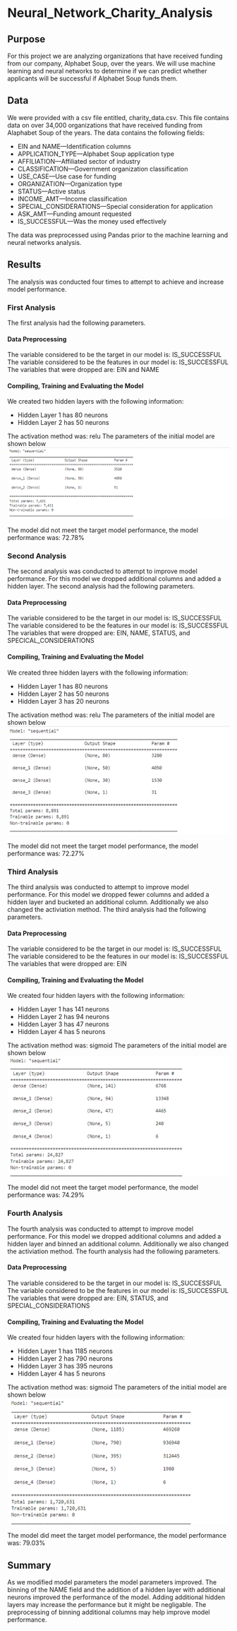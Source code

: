 # Neural_Network_Charity_Analysis

## Purpose
For this project we are analyzing organizations that have received funding from our company, Alphabet Soup, over the years. We will use machine learning and neural networks to determine if we can predict whether applicants will be successful if Alphabet Soup funds them.

## Data
We were provided with a csv file entitled, charity_data.csv. This file contains data on over 34,000 organizations that have received funding from Alaphabet Soup of the years. The data contains the following fields:
 - EIN and NAME—Identification columns
 - APPLICATION_TYPE—Alphabet Soup application type
 - AFFILIATION—Affiliated sector of industry
 - CLASSIFICATION—Government organization classification
 - USE_CASE—Use case for funding
 - ORGANIZATION—Organization type
 - STATUS—Active status
 - INCOME_AMT—Income classification
 - SPECIAL_CONSIDERATIONS—Special consideration for application
 - ASK_AMT—Funding amount requested
 - IS_SUCCESSFUL—Was the money used effectively

The data was preprocessed using Pandas prior to the machine learning and neural networks analysis.

## Results
The analysis was conducted four times to attempt to achieve and increase model performance.

### First Analysis
The first analysis had the following parameters.
#### Data Preprocessing
The variable considered to be the target in our model is: IS_SUCCESSFUL
The variable considered to be the features in our model is: IS_SUCCESSFUL
The variables that were dropped are: EIN and NAME

#### Compiling, Training and Evaluating the Model
We created two hidden layers with the following information: 
 - Hidden Layer 1 has 80 neurons
 - Hidden Layer 2 has 50 neurons

The activation method was: relu
The parameters of the initial model are shown below
![Model1_parameters](https://github.com/kkoehn8/Neural_Network_Charity_Analysis/blob/main/Images/ModelParameters.PNG)

The model did not meet the target model performance, the model performance was: 72.78%

### Second Analysis
The second analysis was conducted to attempt to improve model performance. For this model we dropped additional columns and added a hidden layer. The second analysis had the following parameters.
#### Data Preprocessing
The variable considered to be the target in our model is: IS_SUCCESSFUL
The variable considered to be the features in our model is: IS_SUCCESSFUL
The variables that were dropped are: EIN, NAME, STATUS, and SPECICAL_CONSIDERATIONS

#### Compiling, Training and Evaluating the Model
We created three hidden layers with the following information: 
 - Hidden Layer 1 has 80 neurons
 - Hidden Layer 2 has 50 neurons
 - Hidden Layer 3 has 20 neurons

The activation method was: relu
The parameters of the initial model are shown below
![Model2_parameters](https://github.com/kkoehn8/Neural_Network_Charity_Analysis/blob/main/Images/ModelParameters_D3_1.PNG)

The model did not meet the target model performance, the model performance was: 72.27%

### Third Analysis
The third analysis was conducted to attempt to improve model performance. For this model we dropped fewer columns and added a hidden layer and bucketed an additional column. Additionally we also changed the activiation method. The third analysis had the following parameters.
#### Data Preprocessing
The variable considered to be the target in our model is: IS_SUCCESSFUL
The variable considered to be the features in our model is: IS_SUCCESSFUL
The variables that were dropped are: EIN

#### Compiling, Training and Evaluating the Model
We created four hidden layers with the following information: 
 - Hidden Layer 1 has 141 neurons
 - Hidden Layer 2 has 94 neurons
 - Hidden Layer 3 has 47 neurons
 - Hidden Layer 4 has 5 neurons

The activation method was: sigmoid
The parameters of the initial model are shown below
![Model3_parameters](https://github.com/kkoehn8/Neural_Network_Charity_Analysis/blob/main/Images/ModelParameters_D3_2.PNG)

The model did not meet the target model performance, the model performance was: 74.29%

### Fourth Analysis
The fourth analysis was conducted to attempt to improve model performance. For this model we dropped additional columns and added a hidden layer and binned an additional column. Additionally we also changed the activiation method. The fourth analysis had the following parameters.
#### Data Preprocessing
The variable considered to be the target in our model is: IS_SUCCESSFUL
The variable considered to be the features in our model is: IS_SUCCESSFUL
The variables that were dropped are: EIN, STATUS, and SPECIAL_CONSIDERATIONS

#### Compiling, Training and Evaluating the Model
We created four hidden layers with the following information: 
 - Hidden Layer 1 has 1185 neurons
 - Hidden Layer 2 has 790 neurons
 - Hidden Layer 3 has 395 neurons
 - Hidden Layer 4 has 5 neurons

The activation method was: sigmoid
The parameters of the initial model are shown below
![Model4_parameters](https://github.com/kkoehn8/Neural_Network_Charity_Analysis/blob/main/Images/ModelParameters_D3_3.PNG)

The model did meet the target model performance, the model performance was: 79.03%

## Summary
As we modified model parameters the model parameters improved. The binning of the NAME field and the addition of a hidden layer with additional neurons improved the performance of the model. Adding additional hidden layers may increase the performance but it might be negligable. The preprocessing of binning additional columns may help improve model performance. 

